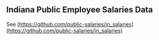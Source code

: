## Indiana Public Employee Salaries Data

See [https://github.com/public-salaries/in_salaries](https://github.com/public-salaries/in_salaries)

